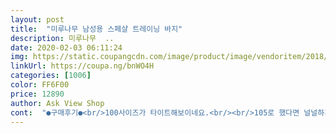 ```yaml
---
layout: post 
title:  "미루나무 남성용 스페샬 트레이닝 바지" 
description: 미루나무  ..
date: 2020-02-03 06:11:24 
img: https://static.coupangcdn.com/image/product/image/vendoritem/2018/11/23/3999673219/4620a39b-71d2-442c-8c23-d58e964c24ab.jpg 
linkUrl: https://coupa.ng/bnWO4H 
categories: [1006] 
color: FF6F00 
price: 12890 
author: Ask View Shop 
cont:  "●구매후기●<br/>100사이즈가 타이트해보이네요.<br/><br/>105로 했다면 널널하게 입었지만 널널함때문에 핏이 죽지 않았을까 생각합니다<br/>175센티에 다리짧고 가는 사람에게도<br/>SS패션이라 정전기는 덜하겠지만... <br/><br/>결론부터 얘기하자면<br/>그냥 밖에 돌아다니거나 부모님 일손 도와드릴때 막입을 바지로 아무생각없이 산건데 오히려 아껴입어야할것같은 재질 가격인상전에 몇벌 더 구매예정<br/>너무 마음에 듭니다.<br/><br/>다리가 좀 슬림한편인 분들에겐 추천드립니다.<br/><br/>다리길이는 170센티 키인 분들과<br/>다행이 발목이 한복의 대님같이<br/>디자인은 수년전까지만 해도<br/>먼저 리뷰전 필자 키/몸무게 185/85<br/>발목은 사진처럼 밴딩이라 조거팬츠 느낌나요.<br/><br/>비슷한지라<br/>상당히 촌스런 스타일인데<br/>아무튼 가격에 비해 괜찮습니다<br/>암튼<br/>앞으로도 동영상 후기 많이 올릴게요~<br/>얇을 거라 예상했는데 약간 도톰하고 박음질도 좋아요.<br/><br/>어찌보면 상당히 멋져보이기도 하네요.<br/><br/>요즘은 복고의 귀환 시대인지라<br/>우선 재질이 좋아요.<br/> 반들반들하나 미끌거리진 않아요.<br/><br/>이 가격에 딴 데서 이런 퀄리티는 못 살 것같으니 츄리닝 찾고 있다면 그냥 질러보세요~<br/>이 가격에 주머니에 자크도 달렸네요ㅋ<br/>일단 다리가 굵은 분들은 안사시길 바라며<br/>재질은 폴리의 인공적인 느낌이 많이 납니다.<br/><br/>재질이 일단 부드럽다해야하나요 가격에 비해 면은 개인적으로 좋습니다 제가 좋아하는 재질<br/>전 175센티 키인데<br/>조여있어 끝단이 바닥에 끌릴일이 없네요.<br/><br/>참고<br/>참고로 전 여자고 158, 45키로.<br/>.<br/>입니다 근데 s맞아요<br/>청바지 현재 사이즈 34 (허벅지때문 )<br/>키가 중요하지 않은게<br/>필자는 몸변화가 이제 없기에 100으로 하여 핏이 이쁘게 나오네요 (갠적:추리닝바지 핏을 제일 중요시함 )<br/>필자는 예전에 하체운동을많이 했기에 일반사람에 비해 두껍습니다 이점 체크하시고 구매하시면 될것같습니다 저는 100사이즈로 주문했는데 작다는 느낌보단 핏이 이쁘다해야할까요 추리닝바지를 입을때 발목부분은 꽉껴서 들어가는 느낌?손의 도움이 필요하지만 또 그렇다고 그정도까진 아닙니다<br/>허리끈이 있어서 개미 허리도 다 맞아요.<br/><br/>허리사이즈32<br/>헬스장용으로 샀는데 너무 마음에 들고, 남자용이라 약간 다리 공간이 넉넉하나 바보처럼 라인이 울진 않아서 좋네요.<br/><br/>100사이즈가 타이트해보이네요.<br/><br/>105로 했다면 널널하게 입었지만 널널함때문에 핏이 죽지 않았을까 생각합니다<br/>175센티에 다리짧고 가는 사람에게도<br/>SS패션이라 정전기는 덜하겠지만... <br/><br/>결론부터 얘기하자면<br/>그냥 밖에 돌아다니거나 부모님 일손 도와드릴때 막입을 바지로 아무생각없이 산건데 오히려 아껴입어야할것같은 재질 가격인상전에 몇벌 더 구매예정<br/>너무 마음에 듭니다.<br/><br/>다리가 좀 슬림한편인 분들에겐 추천드립니다.<br/><br/>다리길이는 170센티 키인 분들과<br/>다행이 발목이 한복의 대님같이<br/>디자인은 수년전까지만 해도<br/>먼저 리뷰전 필자 키/몸무게 185/85<br/>발목은 사진처럼 밴딩이라 조거팬츠 느낌나요.<br/><br/>비슷한지라<br/>상당히 촌스런 스타일인데<br/>아무튼 가격에 비해 괜찮습니다<br/>암튼<br/>앞으로도 동영상 후기 많이 올릴게요~<br/>얇을 거라 예상했는데 약간 도톰하고 박음질도 좋아요.<br/><br/>어찌보면 상당히 멋져보이기도 하네요.<br/><br/>요즘은 복고의 귀환 시대인지라<br/>우선 재질이 좋아요.<br/> 반들반들하나 미끌거리진 않아요.<br/><br/>이 가격에 딴 데서 이런 퀄리티는 못 살 것같으니 츄리닝 찾고 있다면 그냥 질러보세요~<br/>이 가격에 주머니에 자크도 달렸네요ㅋ<br/>일단 다리가 굵은 분들은 안사시길 바라며<br/>재질은 폴리의 인공적인 느낌이 많이 납니다.<br/><br/>재질이 일단 부드럽다해야하나요 가격에 비해 면은 개인적으로 좋습니다 제가 좋아하는 재질<br/>전 175센티 키인데<br/>조여있어 끝단이 바닥에 끌릴일이 없네요.<br/><br/>참고<br/>참고로 전 여자고 158, 45키로.<br/>.<br/>입니다 근데 s맞아요<br/>청바지 현재 사이즈 34 (허벅지때문 )<br/>키가 중요하지 않은게<br/>필자는 몸변화가 이제 없기에 100으로 하여 핏이 이쁘게 나오네요 (갠적:추리닝바지 핏을 제일 중요시함 )<br/>필자는 예전에 하체운동을많이 했기에 일반사람에 비해 두껍습니다 이점 체크하시고 구매하시면 될것같습니다 저는 100사이즈로 주문했는데 작다는 느낌보단 핏이 이쁘다해야할까요 추리닝바지를 입을때 발목부분은 꽉껴서 들어가는 느낌?손의 도움이 필요하지만 또 그렇다고 그정도까진 아닙니다<br/>허리끈이 있어서 개미 허리도 다 맞아요.<br/><br/>허리사이즈32<br/>헬스장용으로 샀는데 너무 마음에 들고, 남자용이라 약간 다리 공간이 넉넉하나 바보처럼 라인이 울진 않아서 좋네요.<br/><br/>" 
---
```

